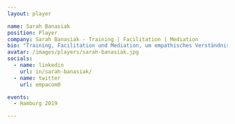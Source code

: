 ```yaml
---
layout: player

name: Sarah Banasiak
position: Player
company: Sarah Banasiak - Training | Facilitation | Mediation
bio: "Training, Facilitation und Mediation, um empathisches Verständnis zu fördern. Für erfolgreichere Unternehmen. Und mit Weltverbesserer-Gen"
avatar: /images/players/sarah-banasiak.jpg
socials:
  - name: linkedin
    url: in/sarah-banasiak/
  - name: twitter
    url: empacom0

events:
  - Hamburg 2019

---
```

